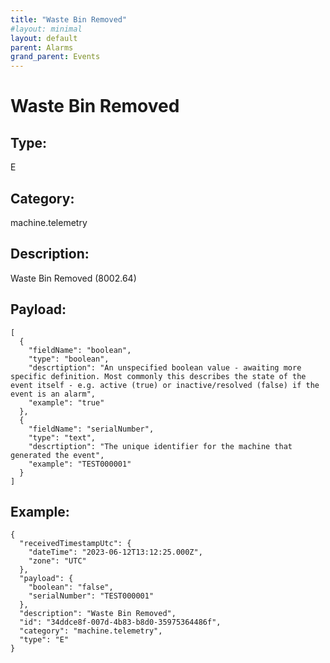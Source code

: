 ```yaml
---
title: "Waste Bin Removed"
#layout: minimal
layout: default
parent: Alarms
grand_parent: Events
---
```


# Waste Bin Removed

## Type:

E

## Category:

machine.telemetry

## Description: 

Waste Bin Removed (8002.64)

## Payload:

```
[
  {
    "fieldName": "boolean",
    "type": "boolean",
    "descrtiption": "An unspecified boolean value - awaiting more specific definition. Most commonly this describes the state of the event itself - e.g. active (true) or inactive/resolved (false) if the event is an alarm",
    "example": "true"
  },
  {
    "fieldName": "serialNumber",
    "type": "text",
    "descrtiption": "The unique identifier for the machine that generated the event",
    "example": "TEST000001"
  }
]
```

## Example:

```
{
  "receivedTimestampUtc": {
    "dateTime": "2023-06-12T13:12:25.000Z",
    "zone": "UTC"
  },
  "payload": {
    "boolean": "false",
    "serialNumber": "TEST000001"
  },
  "description": "Waste Bin Removed",
  "id": "34ddce8f-007d-4b83-b8d0-35975364486f",
  "category": "machine.telemetry",
  "type": "E"
}
```

